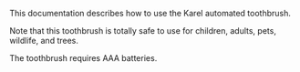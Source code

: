 This documentation describes how to use the Karel automated toothbrush.

Note that this toothbrush is totally safe to use for children, adults, pets, wildlife, and trees.

The toothbrush requires AAA batteries.